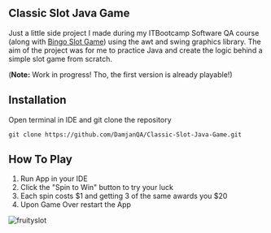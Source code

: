## Classic Slot Java Game
Just a little side project I made during my ITBootcamp Software QA course (along with [Bingo Slot Game](https://github.com/DamjanQA/BINGO-Slot-Java-Game)) using the awt and swing graphics library. The aim of the project was for me to practice Java and create the logic behind a simple slot game from scratch.

(**Note:** Work in progress! Tho, the first version is already playable!) 

## Installation
Open terminal in IDE and git clone the repository

```
git clone https://github.com/DamjanQA/Classic-Slot-Java-Game.git
```

## How To Play
1. Run App in your IDE
2. Click the "Spin to Win" button to try your luck
3. Each spin costs $1 and getting 3 of the same awards you $20
4. Upon Game Over restart the App

![fruityslot](https://github.com/DamjanQA/Classic-Slot-Java-Game/assets/172063368/fbdac2b7-3f25-4c5e-b918-6f9084f93c5c)
